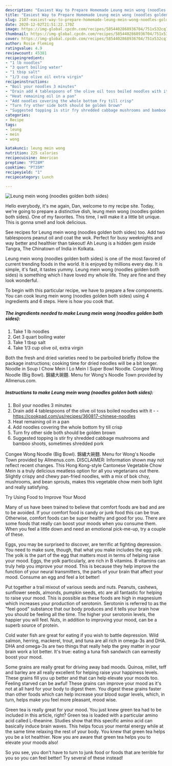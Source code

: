 ```yaml
---
description: "Easiest Way to Prepare Homemade Leung mein wong (noodles golden both sides)"
title: "Easiest Way to Prepare Homemade Leung mein wong (noodles golden both sides)"
slug: 2107-easiest-way-to-prepare-homemade-leung-mein-wong-noodles-golden-both-sides
date: 2020-12-02T21:51:22.170Z
image: https://img-global.cpcdn.com/recipes/5854402868936704/751x532cq70/leung-mein-wong-noodles-golden-both-sides-recipe-main-photo.jpg
thumbnail: https://img-global.cpcdn.com/recipes/5854402868936704/751x532cq70/leung-mein-wong-noodles-golden-both-sides-recipe-main-photo.jpg
cover: https://img-global.cpcdn.com/recipes/5854402868936704/751x532cq70/leung-mein-wong-noodles-golden-both-sides-recipe-main-photo.jpg
author: Rosie Fleming
ratingvalue: 4.9
reviewcount: 45381
recipeingredient:
- "1 lb noodles"
- "3 quart boiling water"
- "1 tbsp salt"
- "1/3 cup olive oil extra virgin"
recipeinstructions:
- "Boil your noodles 3 minutes"
- "Drain add 4 tablespoons of the olive oil toss boiled noodles with it  https://cookpad.com/us/recipes/360817-chinese-noodles"
- "Heat remaining oil in a pan"
- "Add noodles covering the whole bottom fry till crisp"
- "Turn fry other side both should be golden brown"
- "Suggested topping is stir fry shredded cabbage mushrooms and bamboo shoots, sometimes shredded pork"
categories:
- Recipe
tags:
- leung
- mein
- wong

katakunci: leung mein wong 
nutrition: 225 calories
recipecuisine: American
preptime: "PT28M"
cooktime: "PT35M"
recipeyield: "1"
recipecategory: Lunch

---
```



![Leung mein wong (noodles golden both sides)](https://img-global.cpcdn.com/recipes/5854402868936704/751x532cq70/leung-mein-wong-noodles-golden-both-sides-recipe-main-photo.jpg)

Hello everybody, it's me again, Dan, welcome to my recipe site. Today, we're going to prepare a distinctive dish, leung mein wong (noodles golden both sides). One of my favorites. This time, I will make it a little bit unique. This is gonna smell and look delicious.

See recipes for Leung mein wong (noodles golden both sides) too. Add two tablespoons peanut oil and coat the wok. Perfect for busy weeknights and way better and healthier than takeout! Ah Leung is a hidden gem inside Tangra, The Chinatown of India in Kolkata.

Leung mein wong (noodles golden both sides) is one of the most favored of current trending foods in the world. It is enjoyed by millions every day. It is simple, it's fast, it tastes yummy. Leung mein wong (noodles golden both sides) is something which I have loved my whole life. They are fine and they look wonderful.


To begin with this particular recipe, we have to prepare a few components. You can cook leung mein wong (noodles golden both sides) using 4 ingredients and 6 steps. Here is how you cook that.

<!--inarticleads1-->

##### The ingredients needed to make Leung mein wong (noodles golden both sides):

1. Take 1 lb noodles
1. Get 3 quart boiling water
1. Take 1 tbsp salt
1. Take 1/3 cup olive oil, extra virgin


Both the fresh and dried varieties need to be parboiled briefly (follow the package instructions; cooking time for dried noodles will be a bit longer. Noodle in Soup I Chow Mein I Lo Mein I Super Bowl Noodle. Congee Wong Noodle (Big Bowl). 錦繡大碗麵. Menu for Wong&#39;s Noodle Town provided by Allmenus.com. 

<!--inarticleads2-->

##### Instructions to make Leung mein wong (noodles golden both sides):

1. Boil your noodles 3 minutes
1. Drain add 4 tablespoons of the olive oil toss boiled noodles with it -  - https://cookpad.com/us/recipes/360817-chinese-noodles
1. Heat remaining oil in a pan
1. Add noodles covering the whole bottom fry till crisp
1. Turn fry other side both should be golden brown
1. Suggested topping is stir fry shredded cabbage mushrooms and bamboo shoots, sometimes shredded pork


Congee Wong Noodle (Big Bowl). 錦繡大碗麵. Menu for Wong&#39;s Noodle Town provided by Allmenus.com. DISCLAIMER: Information shown may not reflect recent changes. This Hong Kong-style Cantonese Vegetable Chow Mein is a truly delicious meatless option for all you vegetarians out there. Slightly crispy and chewy pan-fried noodles, with a mix of bok choy, mushrooms, and bean sprouts, makes this vegetable chow mein both light and really satisfying. 

Try Using Food to Improve Your Mood


Many of us have been trained to believe that comfort foods are bad and are to be avoided. If your comfort food is candy or junk food this can be true. Otherwise, comfort foods can be super healthy and good for you. There are some foods that really can boost your moods when you consume them. When you feel a little down and need an emotional pick-me-up, try a couple of these.

Eggs, you may be surprised to discover, are terrific at fighting depression. You need to make sure, though, that what you make includes the egg yolk. The yolk is the part of the egg that matters most in terms of helping raise your mood. Eggs, the yolk particularly, are rich in B vitamins. B vitamins can truly help you improve your mood. This is because they help improve the function of your neural transmitters, the parts of your brain that affect your mood. Consume an egg and feel a lot better!

Put together a trail mixout of various seeds and nuts. Peanuts, cashews, sunflower seeds, almonds, pumpkin seeds, etc are all fantastic for helping to raise your mood. This is possible as these foods are high in magnesium which increases your production of serotonin. Serotonin is referred to as the "feel good" substance that our body produces and it tells your brain how you should be feeling all the time. The higher your serotonin levels, the happier you will feel. Nuts, in addition to improving your mood, can be a superb source of protein.

Cold water fish are great for eating if you wish to battle depression. Wild salmon, herring, mackerel, trout, and tuna are all rich in omega-3s and DHA. DHA and omega-3s are two things that really help the grey matter in your brain work a lot better. It's true: eating a tuna fish sandwich can earnestly boost your mood. 

Some grains are really great for driving away bad moods. Quinoa, millet, teff and barley are all really excellent for helping raise your happiness levels. These grains fill you up better and that can help elevate your moods too. Feeling starved can be awful! These grains can improve your mood as it's not at all hard for your body to digest them. You digest these grains faster than other foods which can help increase your blood sugar levels, which, in turn, helps make you feel more pleasant, mood wise.

Green tea is really great for your mood. You just knew green tea had to be included in this article, right? Green tea is loaded with a particular amino acid called L-theanine. Studies show that this specific amino acid can basically induce brain waves. This helps focus your mental energy while at the same time relaxing the rest of your body. You knew that green tea helps you be a lot healthier. Now you are aware that green tea helps you to elevate your moods also!

So you see, you don't have to turn to junk food or foods that are terrible for you so you can feel better! Try several of these instead!

